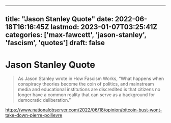 
---
title: "Jason Stanley Quote"
date: 2022-06-18T16:16:45Z
lastmod: 2023-01-07T03:25:41Z
categories: ['max-fawcett', 'jason-stanley', 'fascism', 'quotes']
draft: false
---


# Jason Stanley Quote
> As Jason Stanley wrote in How Fascism Works, “What happens when conspiracy theories become the coin of politics, and mainstream media and educational institutions are discredited is that citizens no longer have a common reality that can serve as a background for democratic deliberation.”

https://www.nationalobserver.com/2022/06/18/opinion/bitcoin-bust-wont-take-down-pierre-poilievre

<!-- #public #max-fawcett #jason-stanley #fascism #quotes -->

<!-- {BearID:42C5963E-CB6C-43C5-AB9D-75BD67042809-36527-00002125E1ADB606} -->
